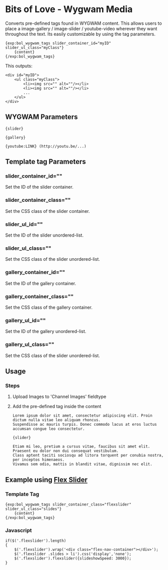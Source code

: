 # Bits of Love - Wygwam Media

  Converts pre-defined tags found in WYGWAM content. This allows users to place a image-gallery / image-slider / youtube-video wherever they want throughout the text.
  Its easily customizable by using the tag parameters.
  
    {exp:bol_wygwam_tags slider_container_id="myID" slider_ul_class="myClass"}
        {content}
    {/exp:bol_wygwam_tags}
  
  This outputs:
  
    <div id="myID">
        <ul class="myClass">
            <li><img src="" alt=""/></li>
            <li><img src="" alt=""/></li>
            ...
        </ul>
    </div>

## WYGWAM Parameters

	{slider}

	{gallery}

	{youtube:LINK} (http://youtu.be/...)

## Template tag Parameters

### slider_container_id=""

Set the ID of the slider container.

### slider_container_class=""

Set the CSS class of the slider container.

### slider_ul_id=""

Set the ID of the slider unordered-list.

### slider_ul_class=""

Set the CSS class of the slider unordered-list.

### gallery_container_id=""

Set the ID of the gallery container.

### gallery_container_class=""

Set the CSS class of the gallery container.

### gallery_ul_id=""

Set the ID of the gallery unordered-list.

### gallery_ul_class=""

Set the CSS class of the slider unordered-list.

## Usage

### Steps
1.  Upload Images to 'Channel Images' fieldtype
2.  Add the pre-defined tag inside the content

        Lorem ipsum dolor sit amet, consectetur adipiscing elit. Proin dictum nulla vitae leo aliquam rhoncus. 
        Suspendisse ac mauris turpis. Donec commodo lacus at eros luctus accumsan congue leo consectetur.
        
        {slider}
        
        Etiam mi leo, pretium a cursus vitae, faucibus sit amet elit. Praesent eu dolor non dui consequat vestibulum. 
        Class aptent taciti sociosqu ad litora torquent per conubia nostra, per inceptos himenaeos. 
        Vivamus sem odio, mattis in blandit vitae, dignissim nec elit.

## Example using [Flex Slider](http://www.woothemes.com/flexslider)

### Template Tag
    {exp:bol_wygwam_tags slider_container_class="flexslider" slider_ul_class="slides"}
        {content}
    {/exp:bol_wygwam_tags}

### Javascript
    if($('.flexslider').length)
    {
  		$('.flexslider').wrap('<div class="flex-nav-container"></div>');
  		$('.flexslider .slides > li').css('display','none');
  		$('.flexslider').flexslider({slideshowSpeed: 3000});
  	}
